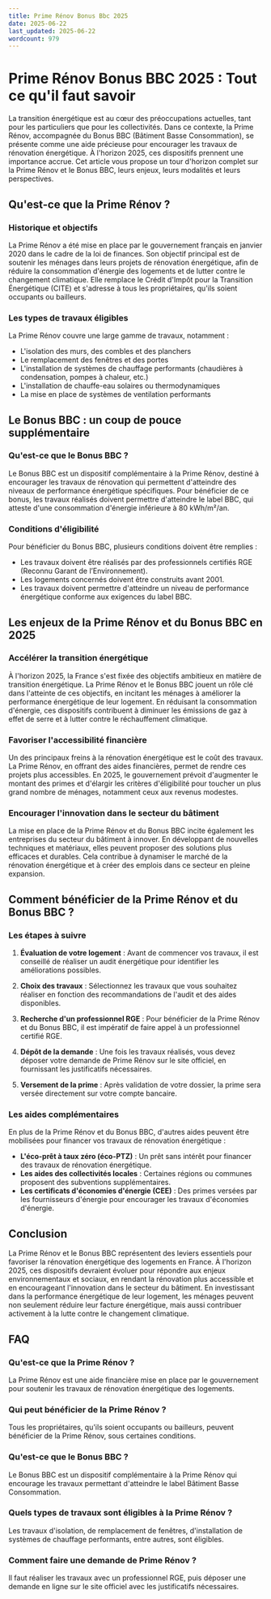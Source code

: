 ```yaml
---
title: Prime Rénov Bonus Bbc 2025
date: 2025-06-22
last_updated: 2025-06-22
wordcount: 979
---
```


# Prime Rénov Bonus BBC 2025 : Tout ce qu'il faut savoir

La transition énergétique est au cœur des préoccupations actuelles, tant pour les particuliers que pour les collectivités. Dans ce contexte, la Prime Rénov, accompagnée du Bonus BBC (Bâtiment Basse Consommation), se présente comme une aide précieuse pour encourager les travaux de rénovation énergétique. À l'horizon 2025, ces dispositifs prennent une importance accrue. Cet article vous propose un tour d'horizon complet sur la Prime Rénov et le Bonus BBC, leurs enjeux, leurs modalités et leurs perspectives.

## Qu'est-ce que la Prime Rénov ?

### Historique et objectifs

La Prime Rénov a été mise en place par le gouvernement français en janvier 2020 dans le cadre de la loi de finances. Son objectif principal est de soutenir les ménages dans leurs projets de rénovation énergétique, afin de réduire la consommation d'énergie des logements et de lutter contre le changement climatique. Elle remplace le Crédit d'Impôt pour la Transition Énergétique (CITE) et s'adresse à tous les propriétaires, qu'ils soient occupants ou bailleurs.

### Les types de travaux éligibles

La Prime Rénov couvre une large gamme de travaux, notamment :

- L'isolation des murs, des combles et des planchers
- Le remplacement des fenêtres et des portes
- L'installation de systèmes de chauffage performants (chaudières à condensation, pompes à chaleur, etc.)
- L'installation de chauffe-eau solaires ou thermodynamiques
- La mise en place de systèmes de ventilation performants

## Le Bonus BBC : un coup de pouce supplémentaire

### Qu'est-ce que le Bonus BBC ?

Le Bonus BBC est un dispositif complémentaire à la Prime Rénov, destiné à encourager les travaux de rénovation qui permettent d'atteindre des niveaux de performance énergétique spécifiques. Pour bénéficier de ce bonus, les travaux réalisés doivent permettre d'atteindre le label BBC, qui atteste d'une consommation d'énergie inférieure à 80 kWh/m²/an.

### Conditions d'éligibilité

Pour bénéficier du Bonus BBC, plusieurs conditions doivent être remplies :

- Les travaux doivent être réalisés par des professionnels certifiés RGE (Reconnu Garant de l’Environnement).
- Les logements concernés doivent être construits avant 2001.
- Les travaux doivent permettre d'atteindre un niveau de performance énergétique conforme aux exigences du label BBC.

## Les enjeux de la Prime Rénov et du Bonus BBC en 2025

### Accélérer la transition énergétique

À l'horizon 2025, la France s'est fixée des objectifs ambitieux en matière de transition énergétique. La Prime Rénov et le Bonus BBC jouent un rôle clé dans l'atteinte de ces objectifs, en incitant les ménages à améliorer la performance énergétique de leur logement. En réduisant la consommation d'énergie, ces dispositifs contribuent à diminuer les émissions de gaz à effet de serre et à lutter contre le réchauffement climatique.

### Favoriser l'accessibilité financière

Un des principaux freins à la rénovation énergétique est le coût des travaux. La Prime Rénov, en offrant des aides financières, permet de rendre ces projets plus accessibles. En 2025, le gouvernement prévoit d'augmenter le montant des primes et d'élargir les critères d'éligibilité pour toucher un plus grand nombre de ménages, notamment ceux aux revenus modestes.

### Encourager l'innovation dans le secteur du bâtiment

La mise en place de la Prime Rénov et du Bonus BBC incite également les entreprises du secteur du bâtiment à innover. En développant de nouvelles techniques et matériaux, elles peuvent proposer des solutions plus efficaces et durables. Cela contribue à dynamiser le marché de la rénovation énergétique et à créer des emplois dans ce secteur en pleine expansion.

## Comment bénéficier de la Prime Rénov et du Bonus BBC ?

### Les étapes à suivre

1. **Évaluation de votre logement** : Avant de commencer vos travaux, il est conseillé de réaliser un audit énergétique pour identifier les améliorations possibles.
   
2. **Choix des travaux** : Sélectionnez les travaux que vous souhaitez réaliser en fonction des recommandations de l'audit et des aides disponibles.

3. **Recherche d'un professionnel RGE** : Pour bénéficier de la Prime Rénov et du Bonus BBC, il est impératif de faire appel à un professionnel certifié RGE.

4. **Dépôt de la demande** : Une fois les travaux réalisés, vous devez déposer votre demande de Prime Rénov sur le site officiel, en fournissant les justificatifs nécessaires.

5. **Versement de la prime** : Après validation de votre dossier, la prime sera versée directement sur votre compte bancaire.

### Les aides complémentaires

En plus de la Prime Rénov et du Bonus BBC, d'autres aides peuvent être mobilisées pour financer vos travaux de rénovation énergétique :

- **L'éco-prêt à taux zéro (éco-PTZ)** : Un prêt sans intérêt pour financer des travaux de rénovation énergétique.
- **Les aides des collectivités locales** : Certaines régions ou communes proposent des subventions supplémentaires.
- **Les certificats d'économies d'énergie (CEE)** : Des primes versées par les fournisseurs d'énergie pour encourager les travaux d'économies d'énergie.

## Conclusion

La Prime Rénov et le Bonus BBC représentent des leviers essentiels pour favoriser la rénovation énergétique des logements en France. À l'horizon 2025, ces dispositifs devraient évoluer pour répondre aux enjeux environnementaux et sociaux, en rendant la rénovation plus accessible et en encourageant l'innovation dans le secteur du bâtiment. En investissant dans la performance énergétique de leur logement, les ménages peuvent non seulement réduire leur facture énergétique, mais aussi contribuer activement à la lutte contre le changement climatique.

## FAQ

### Qu'est-ce que la Prime Rénov ?

La Prime Rénov est une aide financière mise en place par le gouvernement pour soutenir les travaux de rénovation énergétique des logements.

### Qui peut bénéficier de la Prime Rénov ?

Tous les propriétaires, qu'ils soient occupants ou bailleurs, peuvent bénéficier de la Prime Rénov, sous certaines conditions.

### Qu'est-ce que le Bonus BBC ?

Le Bonus BBC est un dispositif complémentaire à la Prime Rénov qui encourage les travaux permettant d'atteindre le label Bâtiment Basse Consommation.

### Quels types de travaux sont éligibles à la Prime Rénov ?

Les travaux d'isolation, de remplacement de fenêtres, d'installation de systèmes de chauffage performants, entre autres, sont éligibles.

### Comment faire une demande de Prime Rénov ?

Il faut réaliser les travaux avec un professionnel RGE, puis déposer une demande en ligne sur le site officiel avec les justificatifs nécessaires.